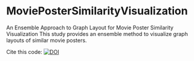 # MoviePosterSimilarityVisualization
An Ensemble Approach to Graph Layout for Movie Poster Similarity Visualization
This study provides an ensemble method to visualize graph layouts of similar movie posters. 

Cite this code: [![DOI](https://zenodo.org/badge/689830933.svg)](https://zenodo.org/badge/latestdoi/689830933)
